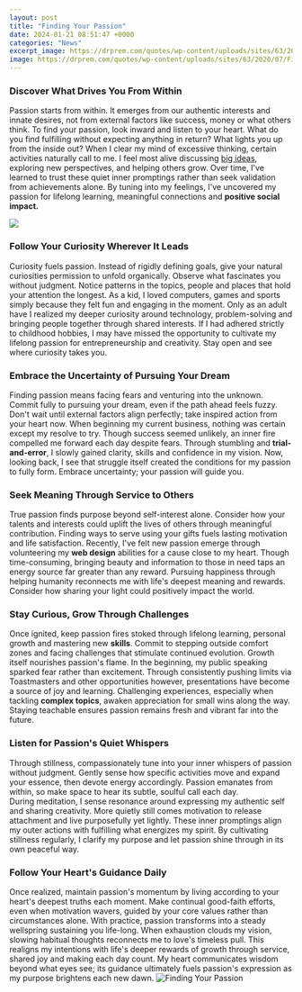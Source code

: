 ```yaml
---
layout: post
title: "Finding Your Passion"
date: 2024-01-21 08:51:47 +0000
categories: "News"
excerpt_image: https://drprem.com/quotes/wp-content/uploads/sites/63/2020/07/Finding-your-passion-is-like-discovering-you.-2.jpg
image: https://drprem.com/quotes/wp-content/uploads/sites/63/2020/07/Finding-your-passion-is-like-discovering-you.-2.jpg
---
```


### Discover What Drives You From Within
Passion starts from within. It emerges from our authentic interests and innate desires, not from external factors like success, money or what others think. To find your passion, look inward and listen to your heart. What do you find fulfilling without expecting anything in return? What lights you up from the inside out?
When I clear my mind of excessive thinking, certain activities naturally call to me. I feel most alive discussing [big ideas](https://store.fi.io.vn/xmas-matching-outfits-for-holiday-poodle-dog-christmas-tree-2), exploring new perspectives, and helping others grow. Over time, I've learned to trust these quiet inner promptings rather than seek validation from achievements alone. By tuning into my feelings, I've uncovered my passion for lifelong learning, meaningful connections and **positive social impact.**   

![](https://quotefancy.com/media/wallpaper/3840x2160/2372993-Kristin-Hannah-Quote-Finding-your-passion-isn-t-just-about-careers.jpg)
### Follow Your Curiosity Wherever It Leads
Curiosity fuels passion. Instead of rigidly defining goals, give your natural curiosities permission to unfold organically. Observe what fascinates you without judgment. Notice patterns in the topics, people and places that hold your attention the longest. 
As a kid, I loved computers, games and sports simply because they felt fun and engaging in the moment. Only as an adult have I realized my deeper curiosity around technology, problem-solving and bringing people together through shared interests. If I had adhered strictly to childhood hobbies, I may have missed the opportunity to cultivate my lifelong passion for entrepreneurship and creativity. Stay open and see where curiosity takes you.
### Embrace the Uncertainty of Pursuing Your Dream  
Finding passion means facing fears and venturing into the unknown. Commit fully to pursuing your dream, even if the path ahead feels fuzzy. Don't wait until external factors align perfectly; take inspired action from your heart now.
When beginning my current business, nothing was certain except my resolve to try. Though success seemed unlikely, an inner fire compelled me forward each day despite fears. Through stumbling and **trial-and-error**, I slowly gained clarity, skills and confidence in my vision. Now, looking back, I see that struggle itself created the conditions for my passion to fully form. Embrace uncertainty; your passion will guide you.
### Seek Meaning Through Service to Others
True passion finds purpose beyond self-interest alone. Consider how your talents and interests could uplift the lives of others through meaningful contribution. Finding ways to serve using your gifts fuels lasting motivation and life satisfaction. 
Recently, I've felt new passion emerge through volunteering my **web design** abilities for a cause close to my heart. Though time-consuming, bringing beauty and information to those in need taps an energy source far greater than any reward. Pursuing happiness through helping humanity reconnects me with life's deepest meaning and rewards. Consider how sharing your light could positively impact the world.  
### Stay Curious, Grow Through Challenges  
Once ignited, keep passion fires stoked through lifelong learning, personal growth and mastering new **skills**. Commit to stepping outside comfort zones and facing challenges that stimulate continued evolution. Growth itself nourishes passion's flame.
In the beginning, my public speaking sparked fear rather than excitement. Through consistently pushing limits via Toastmasters and other opportunities however, presentations have become a source of joy and learning. Challenging experiences, especially when tackling **complex topics**, awaken appreciation for small wins along the way. Staying teachable ensures passion remains fresh and vibrant far into the future.
### Listen for Passion's Quiet Whispers
Through stillness, compassionately tune into your inner whispers of passion without judgment. Gently sense how specific activities move and expand your essence, then devote energy accordingly. Passion emanates from within, so make space to hear its subtle, soulful call each day.  
During meditation, I sense resonance around expressing my authentic self and sharing creativity. More quietly still comes motivation to release attachment and live purposefully yet lightly. These inner promptings align my outer actions with fulfilling what energizes my spirit. By cultivating stillness regularly, I clarify my purpose and let passion shine through in its own peaceful way.
### Follow Your Heart's Guidance Daily  
Once realized, maintain passion's momentum by living according to your heart's deepest truths each moment. Make continual good-faith efforts, even when motivation wavers, guided by your core values rather than circumstances alone. With practice, passion transforms into a steady wellspring sustaining you life-long.
When exhaustion clouds my vision, slowing habitual thoughts reconnects me to love's timeless pull. This realigns my intentions with life's deeper rewards of growth through service, shared joy and making each day count. My heart communicates wisdom beyond what eyes see; its guidance ultimately fuels passion's expression as my purpose brightens each new dawn.
![Finding Your Passion](https://drprem.com/quotes/wp-content/uploads/sites/63/2020/07/Finding-your-passion-is-like-discovering-you.-2.jpg)